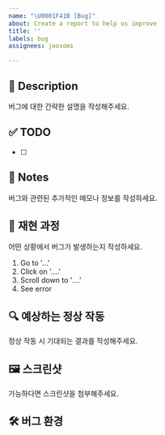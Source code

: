```yaml
---
name: "\U0001F41B [Bug]"
about: Create a report to help us improve
title: ''
labels: bug
assignees: joosomi

---
```


## 🚀 Description
버그에 대한 간략한 설명을 작성해주세요.

## ✅ TODO
- [ ]

## 📢 Notes
버그와 관련된 추가적인 메모나 정보를 작성하세요.

## 🔄 재현 과정
어떤 상황에서 버그가 발생하는지 작성하세요.
1. Go to '...'
2. Click on '....'
3. Scroll down to '....'
4. See error

## 🔍 예상하는 정상 작동
정상 작동 시 기대되는 결과를 작성해주세요.

## 🖼️ 스크린샷
가능하다면 스크린샷을 첨부해주세요.

## 🛠️ 버그 환경
